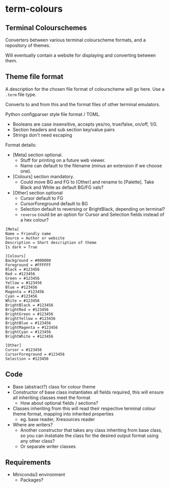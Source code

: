 # term-colours

## Terminal Colourschemes

Converters between various terminal colourscheme formats, and a repository of themes.

Will eventually contain a website for displaying and converting between them.

## Theme file format

A description for the chosen file format of colourscheme will go here. Use a
`.term` file type.

Converts to and from this and the format files of other terminal emulators.

Python configparser style file format / TOML.
- Booleans are case insensitive, accepts yes/no, true/false, on/off, 1/0.
- Section headers and sub section key/value pairs
- Strings don't need escaping

Format details:
- [Meta] section optional.
    - Stuff for printing on a future web viewer.
    - Name can default to the filename (minus an extension if we choose one).
- [Colours] section mandatory.
    - Could move BG and FG to [Other] and rename to [Palette]. Take Black and
      White as default BG/FG vals?
- [Other] section optional
    - Cursor default to FG
    - CursorForeground default to BG
    - Selection default to reversing or BrightBlack, depending on terminal?
    - `reverse` could be an option for Cursor and Selection fields instead of a
      hex colour?

```
[Meta]
Name = Friendly name
Source = Author or website
Description = Short description of theme
Is dark = True

[Colours]
Background = #000000
Foreground = #FFFFFF
Black = #123456
Red = #123456
Green = #123456
Yellow = #123456
Blue = #123456
Magenta = #123456
Cyan = #123456
White = #123456
BrightBlack = #123456
BrightRed = #123456
BrightGreen = #123456
BrightYellow = #123456
BrightBlue = #123456
BrightMagenta = #123456
BrightCyan = #123456
BrightWhite = #123456

[Other]
Cursor = #123456
CursorForeground = #123456
Selection = #123456
```

## Code

- Base (abstract?) class for colour theme
- Constructor of base class instantiates all fields required, this will ensure
  all inheriting classes meet the format
    - How about optional fields / sections?
- Classes inheriting from this will read their respective terminal colour theme
  format, mapping into inherited properties
    - eg. base reader, Xresources reader
- Where are writers?
    - Another constructor that takes any class inheriting from base class, so
      you can instatiate the class for the desired output format using any other
      class?
    - Or separate writer classes

## Requirements

- Miniconda3 environment
    - Packages?

